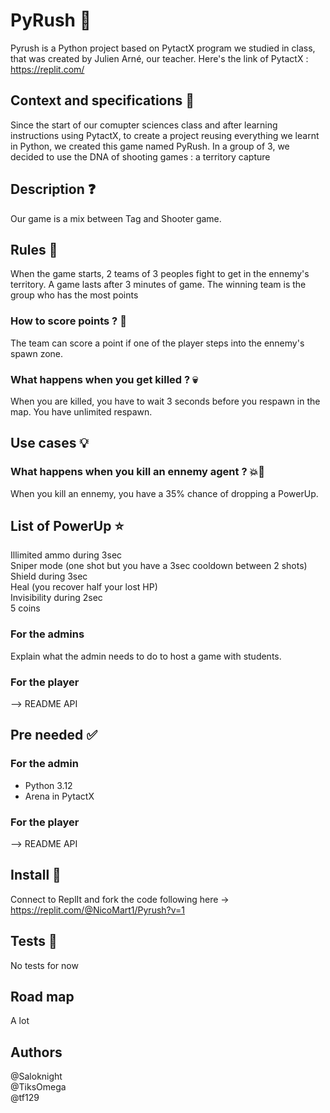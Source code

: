 # PyRush 🔫
Pyrush is a Python project based on PytactX program we studied in class, that was created by Julien Arné, our teacher.
Here's the link of PytactX : https://replit.com/
## Context and specifications 📓
Since the start of our comupter sciences class and after learning instructions using PytactX, to create a project reusing everything we learnt in Python, we created this game named PyRush.
In a group of 3, we decided to use the DNA of shooting games : a territory capture
## Description ❓
Our game is a mix between Tag and Shooter game. 
## Rules 📜
When the game starts, 2 teams of 3 peoples fight to get in the ennemy's territory. A game lasts after 3 minutes of game. The winning team is the group who has the most points
### How to score points ? 🎯
The team can score a point if one of the player steps into the ennemy's spawn zone.
### What happens when you get killed ? 💀
When you are killed, you have to wait 3 seconds before you respawn in the map. You have unlimited respawn.
## Use cases 💡
### What happens when you kill an ennemy agent ? 💥🔫
When you kill an ennemy, you have a 35% chance of dropping a PowerUp.
## List of PowerUp ⭐
Illimited ammo during 3sec  
Sniper mode (one shot but you have a 3sec cooldown between 2 shots)  
Shield during 3sec  
Heal (you recover half your lost HP)  
Invisibility during 2sec  
5 coins
### For the admins
Explain what the admin needs to do to host a game with students.
### For the player
--> README API
## Pre needed ✅
### For the admin
- Python 3.12
- Arena in PytactX
### For the player
--> README API
## Install 🔧
Connect to ReplIt and fork the code following here -> https://replit.com/@NicoMart1/Pyrush?v=1
## Tests 🧪
No tests for now
## Road map
A lot
## Authors 
@Saloknight  
@TiksOmega  
@tf129
